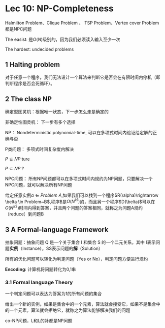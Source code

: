 # Lec 10: NP-Completeness

Halmilton Problem、Clique Problem 、 TSP Problem、Vertex cover Problem都是NPC问题

The easist: 是$O(N)$级别的，因为我们必须读入输入至少一次

The hardest: undecided problems

## 1 Halting problem

对于任意一个程序，我们无法设计一个算法来判断它是否会在有限时间内停机（即判断程序是否会死循环）。

## 2 The class NP

确定型图灵机：根据唯一状态，下一步怎么走是确定的

非确定性图灵机： 下一步有多个选择

NP： Nondeterministic polynomial-time, 可以在多项式时间内验证给定解的正确与否

P类问题： 多项式时间复杂度内解决

$P \subseteq NP$ ture

$P \subset NP$ ?

NPC问题： 所有NP问题都可以在多项式时间内规约为NP问题，只要解决一个NPC问题，就可以解决所有NP问题

给定任意实例$\alpha \in Problem~A$,如果我们可以找到一个程序$R(\alpha)\rightarrow \belta \in Problem~B$,程序B是$O(N^{k1})$的，而且另一个程序$D(\belta)$可以在$O(N^{k2})$时间内得到答案，并且两个问题的答案相同，就称之为问题A规约（reduce）到问题B

## 3 A Formal-language Framework

抽象问题：抽象问题 Q 是一个关于集合 I 和集合 S 的一个二元关系。其中 I表示问题**实例**（Instance），SS表示问题的**解**（Solution）

所有的优化问题可以转化为判定问题（Yes or No），判定问题方便进行规约

**Encoding:**
计算机将问题转化为0,1串

### 3.1 Formal language Theory

一个判定问题可以表达为答案为1的所有问题的集合

给出一个新的实例，如果是集合中的一个元素，算法就会接受它，如果不是集合中的一个元素，算法就会拒绝它，就称之为算法能够解决我们的问题




co-NP问题，L和L的补都是NP问题